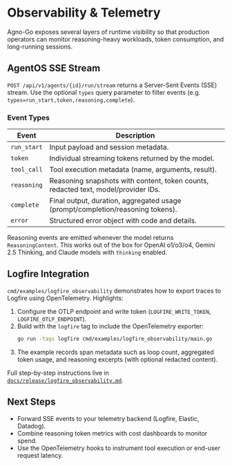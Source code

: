 # Observability & Telemetry

Agno-Go exposes several layers of runtime visibility so that production operators can monitor reasoning-heavy workloads, token consumption, and long-running sessions.

## AgentOS SSE Stream

`POST /api/v1/agents/{id}/run/stream` returns a Server-Sent Events (SSE) stream. Use the optional `types` query parameter to filter events (e.g. `types=run_start,token,reasoning,complete`).

### Event Types

| Event | Description |
| --- | --- |
| `run_start` | Input payload and session metadata. |
| `token` | Individual streaming tokens returned by the model. |
| `tool_call` | Tool execution metadata (name, arguments, result). |
| `reasoning` | Reasoning snapshots with content, token counts, redacted text, model/provider IDs. |
| `complete` | Final output, duration, aggregated usage (prompt/completion/reasoning tokens). |
| `error` | Structured error object with code and details. |

Reasoning events are emitted whenever the model returns `ReasoningContent`. This works out of the box for OpenAI o1/o3/o4, Gemini 2.5 Thinking, and Claude models with `thinking` enabled.

## Logfire Integration

`cmd/examples/logfire_observability` demonstrates how to export traces to Logfire using OpenTelemetry. Highlights:

1. Configure the OTLP endpoint and write token (`LOGFIRE_WRITE_TOKEN`, `LOGFIRE_OTLP_ENDPOINT`).
2. Build with the `logfire` tag to include the OpenTelemetry exporter:
   ```bash
   go run -tags logfire cmd/examples/logfire_observability/main.go
   ```
3. The example records span metadata such as loop count, aggregated token usage, and reasoning excerpts (with optional redacted content).

Full step-by-step instructions live in [`docs/release/logfire_observability.md`](https://github.com/rexleimo/agno-Go/blob/main/docs/release/logfire_observability.md).

## Next Steps

- Forward SSE events to your telemetry backend (Logfire, Elastic, Datadog).
- Combine reasoning token metrics with cost dashboards to monitor spend.
- Use the OpenTelemetry hooks to instrument tool execution or end-user request latency.
